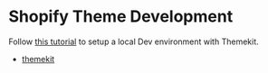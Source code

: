 # Shopify Theme Development

Follow [this tutorial](https://www.shopify.ca/partners/blog/95401862-3-simple-steps-for-setting-up-a-local-shopify-theme-development-environment) to setup a local Dev environment with Themekit. 

* [themekit](https://shopify.github.io/themekit/)
 
